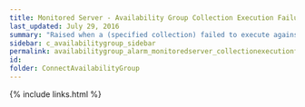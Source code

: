 ```yaml
---
title: ﻿Monitored Server - Availability Group Collection Execution Failure Alarm
last_updated: July 29, 2016
summary: "Raised when a (specified collection) failed to execute against the server."
sidebar: c_availabilitygroup_sidebar
permalink: availabilitygroup_alarm_monitoredserver_collectionexecutionfailure.html
id:
folder: ConnectAvailabilityGroup
---
```


{% include links.html %}
